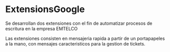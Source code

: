 # ExtensionsGoogle
Se desarrollan dos extensiones con el fin de automatizar procesos de escritura en la empresa EMTELCO

Las extensiones consisten en mensajeria rapida a partir de un portapapeles a la mano, con mensajes caracteristicos para la gestion de tickets.

